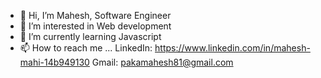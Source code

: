- 👋 Hi, I’m Mahesh, Software Engineer
- 👀 I’m interested in Web development
- 🌱 I’m currently learning Javascript
- 📫 How to reach me ... LinkedIn: https://www.linkedin.com/in/mahesh-mahi-14b949130
     Gmail: pakamahesh81@gmail.com


<!---
Mahesh4002/Mahesh4002 is a ✨ special ✨ repository because its `README.md` (this file) appears on your GitHub profile.
You can click the Preview link to take a look at your changes.
--->
